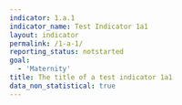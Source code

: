 ```yaml
---
indicator: 1.a.1
indicator_name: Test Indicator 1a1
layout: indicator
permalink: /1-a-1/
reporting_status: notstarted
goal: 
  - 'Maternity'
title: The title of a test indicator 1a1
data_non_statistical: true
---
```

